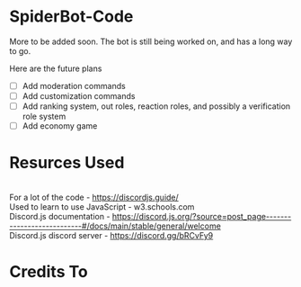 # SpiderBot-Code

More to be added soon. The bot is still being worked on, and has a long way to go.

Here are the future plans
* [ ] Add moderation commands
* [ ] Add customization commands
* [ ] Add ranking system, out roles, reaction roles, and possibly a verification role system
* [ ] Add economy game

# Resurces Used
<br>For a lot of the code - https://discordjs.guide/
<br>Used to learn to use JavaScript - w3.schools.com
<br>Discord.js documentation - https://discord.js.org/?source=post_page---------------------------#/docs/main/stable/general/welcome
<br>Discord.js discord server - https://discord.gg/bRCvFy9

# Credits To
